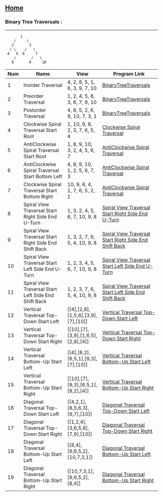 [Home](../README.md)
-----------------------

### Binary Tree Traversals :

-----------------------

           1
        /     \
       2       3
      / \    /   \
     4   5  6     7
        /       /   \
       8       9     10



| Num | Name                                                  | View                               | Program Link                                                                                           |
|-----|-------------------------------------------------------|------------------------------------|--------------------------------------------------------------------------------------------------------|
| 1   | Inorder Traversal                                     | 4, 2, 8, 5, 1, 6, 3, 9, 7, 10      | [BinaryTreeTraversals](../src/in/sachinshinde/binarytree/traversals/BinaryTreeTraversals.java)         |
| 2   | Preorder Traversal                                    | 1, 2, 4, 5, 8, 3, 6, 7, 9, 10      | [BinaryTreeTraversals](../src/in/sachinshinde/binarytree/traversals/BinaryTreeTraversals.java)         |
| 3   | Postorder Traversal                                   | 4, 8, 5, 2, 6, 9, 10, 7, 3, 1      | [BinaryTreeTraversals](../src/in/sachinshinde/binarytree/traversals/BinaryTreeTraversals.java)         |
| 4   | Clockwise Spiral Traversal Start Root                 | 1, 10, 9, 8, 2, 3, 7, 6, 5, 4      | [Clockwise Spiral Traversal](../src/in/sachinshinde/binarytree/traversals/)                            |
| 5   | AntiClockwise Spiral Traversal Start Root             | 1, 8, 9, 10, 3, 2, 4, 5, 6, 7      | [AntiClockwise Spiral Traversal](../src/in/sachinshinde/binarytree/traversals/)                        |
| 6   | AntiClockwise Spiral Traversal Start Bottom Left      | 4, 8, 9, 10, 1, 2, 5, 6, 7, 3      | [AntiClockwise Spiral Traversal](../src/in/sachinshinde/binarytree/traversals/)                        |
| 7   | Clockwise Spiral Traversal Start Bottom Right         | 10, 9, 8, 4, 1, 7, 6, 5, 2, 1      | [AntiClockwise Spiral Traversal](../src/in/sachinshinde/binarytree/traversals/)                        |
| 8   | Spiral View Traversal Start Right Side End U-Turn     | 1, 3, 2, 4, 5, 6, 7, 10, 9, 8      | [Spiral View Traversal Start Right Side End U-Turn](../src/in/sachinshinde/binarytree/traversals/)     |
| 9   | Spiral View Traversal Start Right Side End Shift Back | 1, 3, 2, 7, 6, 5, 4, 10, 9, 8      | [Spiral View Traversal Start Right Side End Shift Back](../src/in/sachinshinde/binarytree/traversals/) |
| 10  | Spiral View Traversal Start Left Side End U-Turn      | 1, 2, 3, 4, 5, 6, 7, 10, 9, 8      | [Spiral View Traversal Start Left Side End U-Turn](../src/in/sachinshinde/binarytree/traversals/)      |
| 11  | Spiral View Traversal Start Left Side End Shift Back  | 1, 2, 3, 7, 6, 5, 4, 10, 9, 8      | [Spiral View Traversal Start Left Side End Shift Back](../src/in/sachinshinde/binarytree/traversals/)  |
| 12  | Vertical Traversal Top-Down Start Left                | [[4],[2,8],[1,5,6],[3,9],[7],[10]] | [Vertical Traversal Top-Down Start Left](../src/in/sachinshinde/binarytree/traversals/)                |
| 13  | Vertical Traversal Top-Down Start Right               | [[10],[7],[3,9],[1,6,5],[2,8],[4]] | [Vertical Traversal Top-Down Start Right](../src/in/sachinshinde/binarytree/traversals/)               |
| 14  | Vertical Traversal Bottom-Up Start Left               | [[4],[8,2],[6,5,1],[9,3],[7],[10]] | [Vertical Traversal Bottom-Up Start Left](../src/in/sachinshinde/binarytree/traversals/)               |
| 15  | Vertical Traversal Bottom-Up Start Right              | [[10],[7],[9,3],[6,5,1],[8,2],[4]] | [Vertical Traversal Bottom-Up Start Right](../src/in/sachinshinde/binarytree/traversals/)              |
| 16  | Diagonal Traversal Top-Down Start Left                | [[4,2,1],[8,5,6,3],[9,7],[10]]     | [Diagonal Traversal Top-Down Start Left](../src/in/sachinshinde/binarytree/traversals/)                |
| 17  | Diagonal Traversal Top-Down Start Right               | [[1,2,4],[3,6,5,8],[7,9],[10]]     | [Diagonal Traversal Top-Down Start Right](../src/in/sachinshinde/binarytree/traversals/)               |
| 18  | Diagonal Traversal Bottom-Up Start Left               | [[8,4],[9,6,5,2],[10,7,3,1]]       | [Diagonal Traversal Bottom-Up Start Left](../src/in/sachinshinde/binarytree/traversals/)               |
| 19  | Diagonal Traversal Bottom-Up Start Right              | [[10,7,3,1],[9,6,5,2],[8,4]]       | [Diagonal Traversal Bottom-Up Start Right](../src/in/sachinshinde/binarytree/traversals/)              |

























































































































































































































































































































































































































































































































































































































































































































































































































































































































































































































































































































































































































































































